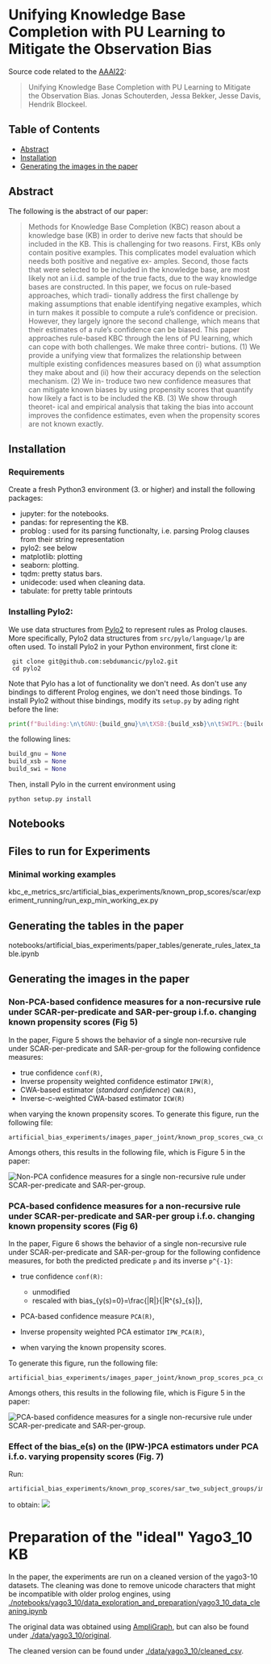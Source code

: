 # Unifying Knowledge Base Completion with PU Learning to Mitigate the Observation Bias

Source code related to the [AAAI22](https://aaai.org/Conferences/AAAI-22/):

> Unifying Knowledge Base Completion with PU Learning to Mitigate the Observation Bias. 
> Jonas Schouterden, Jessa Bekker, Jesse Davis, Hendrik Blockeel. 

## Table of Contents

* [Abstract](https://github.com/ML-KULeuven/KBC-as-PU-Learning#abstract)
* [Installation](https://github.com/ML-KULeuven/KBC-as-PU-Learning#installation)
* [Generating the images in the paper](https://github.com/ML-KULeuven/KBC-as-PU-Learning#generating-the-images-in-the-paper)


## Abstract
The following is the abstract of our paper:

> Methods for Knowledge Base Completion (KBC) reason about
a knowledge base (KB) in order to derive new facts that should
be included in the KB. This is challenging for two reasons.
First, KBs only contain positive examples. This complicates
model evaluation which needs both positive and negative ex-
amples. Second, those facts that were selected to be included
in the knowledge base, are most likely not an i.i.d. sample of
the true facts, due to the way knowledge bases are constructed.
In this paper, we focus on rule-based approaches, which tradi-
tionally address the first challenge by making assumptions that
enable identifying negative examples, which in turn makes it
possible to compute a rule’s confidence or precision. However,
they largely ignore the second challenge, which means that
their estimates of a rule’s confidence can be biased. This paper
approaches rule-based KBC through the lens of PU learning,
which can cope with both challenges. We make three contri-
butions. (1) We provide a unifying view that formalizes the
relationship between multiple existing confidences measures
based on (i) what assumption they make about and (ii) how
their accuracy depends on the selection mechanism. (2) We in-
troduce two new confidence measures that can mitigate known
biases by using propensity scores that quantify how likely a
fact is to be included the KB. (3) We show through theoret-
ical and empirical analysis that taking the bias into account
improves the confidence estimates, even when the propensity
scores are not known exactly.

## Installation

### Requirements

Create a fresh Python3 environment (3. or higher) and install the following packages:

* jupyter: for the notebooks.
* pandas: for representing the KB.
* problog : used for its parsing functionalty, i.e. parsing Prolog clauses from their string representation
* pylo2: see below
* matplotlib: plotting
* seaborn: plotting.
* tqdm: pretty status bars.
* unidecode: used when cleaning data.
* tabulate: for pretty table printouts

### Installing Pylo2:

We use data structures from [Pylo2](https://github.com/sebdumancic/pylo2) to represent rules as Prolog clauses.
More specifically, Pylo2 data structures from `src/pylo/language/lp` are often used. 
To install Pylo2 in your Python environment, first clone it:
```shell
 git clone git@github.com:sebdumancic/pylo2.git
 cd pylo2
```
Note that Pylo has a lot of functionality we don't need. 
As don't use any bindings to different Prolog engines, we don't need those bindings. 
To install Pylo2 without thise bindings, modify its `setup.py` by ading right before the line:
```python
print(f"Building:\n\tGNU:{build_gnu}\n\tXSB:{build_xsb}\n\tSWIPL:{build_swi}")
``` 
the following lines:
```python
build_gnu = None
build_xsb = None
build_swi = None
```
Then, install Pylo in the current environment using
```shell
python setup.py install
```

## Notebooks


## Files to run for Experiments

### Minimal working examples

kbc_e_metrics_src/artificial_bias_experiments/known_prop_scores/scar/experiment_running/run_exp_min_working_ex.py



## Generating the tables in the paper

notebooks/artificial_bias_experiments/paper_tables/generate_rules_latex_table.ipynb

## Generating the images in the paper


### Non-PCA-based confidence measures for a non-recursive rule under SCAR-per-predicate and SAR-per-group i.f.o. changing known propensity scores (Fig 5)

In the paper, Figure 5 shows the behavior of a single non-recursive rule under SCAR-per-predicate and SAR-per-group 
for the following confidence measures:
* true confidence `conf(R)`,
* Inverse propensity weighted confidence estimator `IPW(R)`,
* CWA-based estimator (*standard confidence*) `CWA(R)`,
* Inverse-c-weighted CWA-based estimator `ICW(R)`

when varying the known propensity scores.
To generate this figure, run the following file:

```shell
artificial_bias_experiments/images_paper_joint/known_prop_scores_cwa_conf/cwa_conf_run_yago3_10.py
```
Amongs others, this results in the following file, which is Figure 5 in the paper: 

![Non-PCA confidence measures for a single non-recursive rule under SCAR-per-predicate and SAR-per-group.](./images/github/cwa_evol_created_haswonprize_created.png)


### PCA-based confidence measures for a non-recursive rule under SCAR-per-predicate and SAR-per group i.f.o. changing known propensity scores (Fig 6)

In the paper, Figure 6 shows the behavior of a single non-recursive rule under SCAR-per-predicate and SAR-per-group 
for the following confidence measures, for both the predicted predicate `p` and its inverse `p^{-1}`:
* true confidence `conf(R)`:
  * unmodified
  * rescaled with bias_{y(s)=0}=\frac{|R|}{|R^{s}_{s}|},
* PCA-based confidence measure `PCA(R)`,
* Inverse propensity weighted PCA estimator `IPW_PCA(R)`,

* when varying the known propensity scores.

To generate this figure, run the following file:
```shell
artificial_bias_experiments/images_paper_joint/known_prop_scores_pca_conf/pca_conf_run_yago3_10.py
```
Amongs others, this results in the following file, which is Figure 5 in the paper: 

![PCA-based confidence measures for a single non-recursive rule under SCAR-per-predicate and SAR-per-group.](./images/github/pca_evol_diedin_isaffiliatedto.png)


### Effect of the bias_e(s) on the (IPW-)PCA estimators under PCA i.f.o. varying propensity scores (Fig. 7)
Run:
```shell
artificial_bias_experiments/known_prop_scores/sar_two_subject_groups/image_generation/group_differences/plot_combo_for_yago3_10_less_detailed.py

```
to obtain:
![](./images/github/combo_group_info_pca_selection_known_prop_scores_sar_diedin_isaffiliatedto.png)


# Preparation of the "ideal" Yago3_10 KB

In the paper, the experiments are run on a cleaned version of the yago3-10 datasets. 
The cleaning was done to remove unicode characters that might be incompatible with older prolog engines, 
using [./notebooks/yago3_10/data_exploration_and_preparation/yago3_10_data_cleaning.ipynb](./notebooks/yago3_10/data_exploration_and_preparation/yago3_10_data_cleaning.ipynb)

The original data was obtained using [AmpliGraph](https://docs.ampligraph.org/en/1.4.0/generated/ampligraph.datasets.load_yago3_10.html),
but can also be found under [./data/yago3_10/original](./data/yago3_10/original). 

The cleaned version can be found under [./data/yago3_10/cleaned_csv](./data/yago3_10/cleaned_csv). 




